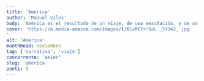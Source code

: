 ```yaml
---
title: 'America'
author: 'Manuel Vilas'
body: 'América es el resultado de un viaje, de una ensoñación  y de un estado de agitación que nunca acaba. Un relato asombrado por una inmensa vastedad de una nación, los Estados Unidos, que tiene las proporciones de un planeta entero en el que todo cabe.'
cover: 'https://m.media-amazon.com/images/I/61vRCYrr5oL._SY342_.jpg
'
alt: 'America'
monthRead: noviembre
tag: ['narrativa', 'viaje']
concorrente: 'asier'
slug: 'america'
punti: 5
---
```

